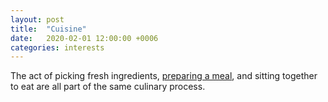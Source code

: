 ```yaml
---
layout: post
title:  "Cuisine"
date:   2020-02-01 12:00:00 +0006
categories: interests
---
```


The act of picking fresh ingredients, [preparing a meal](https://youtu.be/U6lYRO20Q14), and sitting together to eat are all part of the same culinary process.

